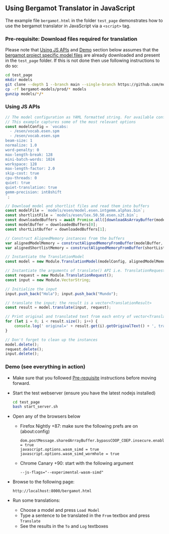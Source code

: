 ## Using Bergamot Translator in JavaScript
The example file `bergamot.html` in the folder `test_page` demonstrates how to use the bergamot translator in JavaScript via a `<script>` tag.

### <a name="Pre-requisite"></a> Pre-requisite: Download files required for translation

Please note that [Using JS APIs](#Using-JS-APIs) and [Demo](#Demo) section below assumes that the [bergamot project specific model files](https://github.com/mozilla-applied-ml/bergamot-models) are already downloaded and present in the `test_page` folder. If this is not done then use following instructions to do so:

```bash
cd test_page
mkdir models
git clone --depth 1 --branch main --single-branch https://github.com/mozilla-applied-ml/bergamot-models
cp -rf bergamot-models/prod/* models
gunzip models/*/*
```

### <a name="Using-JS-APIs"></a> Using JS APIs

```js
// The model configuration as YAML formatted string. For available configuration options, please check: https://marian-nmt.github.io/docs/cmd/marian-decoder/
// This example captures some of the most relevant options
const modelConfig = `vocabs:
  - /esen/vocab.esen.spm
  - /esen/vocab.esen.spm
beam-size: 1
normalize: 1.0
word-penalty: 0
max-length-break: 128
mini-batch-words: 1024
workspace: 128
max-length-factor: 2.0
skip-cost: true
cpu-threads: 0
quiet: true
quiet-translation: true
gemm-precision: int8shift
`;

// Download model and shortlist files and read them into buffers
const modelFile = `models/esen/model.esen.intgemm.alphas.bin`;
const shortlistFile = `models/esen/lex.50.50.esen.s2t.bin`;
const downloadedBuffers = await Promise.all([downloadAsArrayBuffer(modelFile), downloadAsArrayBuffer(shortlistFile)]); // Please refer to bergamot.html in test_page folder for this function
const modelBuffer = downloadedBuffers[0];
const shortListBuffer = downloadedBuffers[1];

// Construct AlignedMemory instances from the buffers
var alignedModelMemory = constructAlignedMemoryFromBuffer(modelBuffer, 256); // Please refer to bergamot.html in test_page folder for this function
var alignedShortlistMemory = constructAlignedMemoryFromBuffer(shortListBuffer, 64); // Please refer to bergamot.html in test_page folder for this function

// Instantiate the TranslationModel
const model = new Module.TranslationModel(modelConfig, alignedModelMemory, alignedShortlistMemory);

// Instantiate the arguments of translate() API i.e. TranslationRequest and input (vector<string>)
const request = new Module.TranslationRequest();
const input = new Module.VectorString;

// Initialize the input
input.push_back("Hola"); input.push_back("Mundo");

// translate the input; the result is a vector<TranslationResult>
const result = model.translate(input, request);

// Print original and translated text from each entry of vector<TranslationResult>
for (let i = 0; i < result.size(); i++) {
    console.log(' original=' + result.get(i).getOriginalText() + ', translation=' + result.get(i).getTranslatedText());
}

// Don't forget to clean up the instances
model.delete();
request.delete();
input.delete();
```

### <a name="Demo"></a> Demo (see everything in action)

* Make sure that you followed [Pre-requisite](#Pre-requisite) instructions before moving forward.

* Start the test webserver (ensure you have the latest nodejs installed)
    ```bash
    cd test_page
    bash start_server.sh
    ```

* Open any of the browsers below
    * Firefox Nightly +87: make sure the following prefs are on (about:config)
        ```
        dom.postMessage.sharedArrayBuffer.bypassCOOP_COEP.insecure.enabled = true
        javascript.options.wasm_simd = true
        javascript.options.wasm_simd_wormhole = true
        ```

    * Chrome Canary +90: start with the following argument
        ```
        --js-flags="--experimental-wasm-simd"
        ```

* Browse to the following page:
    ```
    http://localhost:8000/bergamot.html
    ```

* Run some translations:
    * Choose a model and press `Load Model`
    * Type a sentence to be translated in the `From` textbox and press `Translate`
    * See the results in the `To` and `Log` textboxes